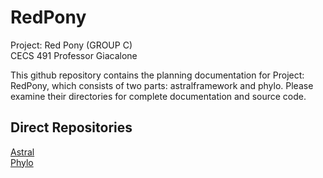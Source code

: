 # RedPony
Project: Red Pony (GROUP C)  
CECS 491 Professor Giacalone 

This github repository contains the planning documentation for Project: RedPony, which consists of two parts: astralframework and phylo. Please examine their directories for complete documentation and source code.

## Direct Repositories
[Astral](https://github.com/jaredraycoleman/astralframework)  
[Phylo](http://phyloapp.com)  
